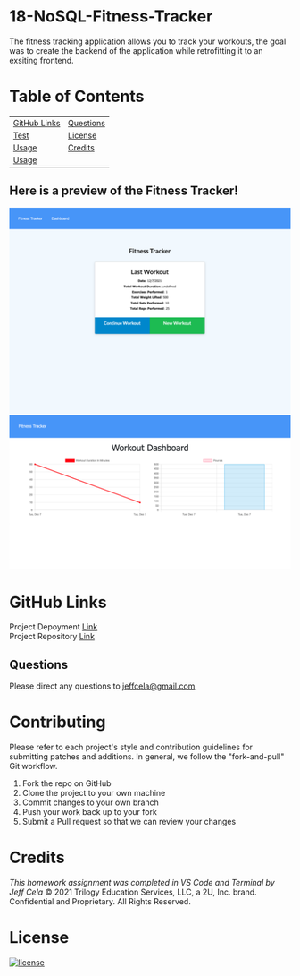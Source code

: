 # 18-NoSQL-Fitness-Tracker

The fitness tracking application allows you to track your workouts, the goal was to create the backend of the application while retrofitting it to an exsiting frontend. 

# Table of Contents

|                               |                         |
| ----------------------------- | ----------------------- |
| [GitHub Links](#github-links) | [Questions](#questions) |
| [Test](#test)  | [License](#license)     |
| [Usage](#usage)                 | [Credits](#credits)     |
| [Usage](#usage)               |                         |


## Here is a preview of the Fitness Tracker!

![](./public/assets/images/FIT_1.png)
![](public/assets/images/FIT_2.png)


# GitHub Links

Project Depoyment [Link](https://gtworkout.herokuapp.com/)<br>
Project Repository [Link](https://github.com/jeffcela/18-NoSQL-Fitness-Tracker)

## Questions

Please direct any questions to jeffcela@gmail.com

# Contributing

Please refer to each project's style and contribution guidelines for submitting patches and additions. In general, we follow the "fork-and-pull" Git workflow.

1. Fork the repo on GitHub
2. Clone the project to your own machine
3. Commit changes to your own branch
4. Push your work back up to your fork
5. Submit a Pull request so that we can review your changes

# Credits

_This homework assignment was completed in VS Code and Terminal by Jeff Cela_
© 2021 Trilogy Education Services, LLC, a 2U, Inc. brand. Confidential and Proprietary. All Rights Reserved.

# License

[![license](https://img.shields.io/badge/license-MIT-blue)](https://shields.io)
